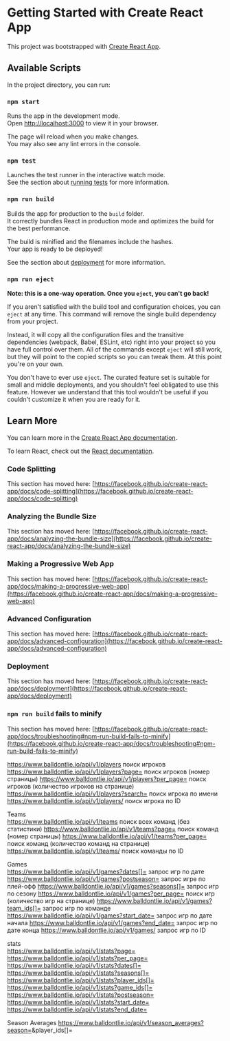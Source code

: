 # Getting Started with Create React App

This project was bootstrapped with [Create React App](https://github.com/facebook/create-react-app).

## Available Scripts

In the project directory, you can run:

### `npm start`

Runs the app in the development mode.\
Open [http://localhost:3000](http://localhost:3000) to view it in your browser.

The page will reload when you make changes.\
You may also see any lint errors in the console.

### `npm test`

Launches the test runner in the interactive watch mode.\
See the section about [running tests](https://facebook.github.io/create-react-app/docs/running-tests) for more information.

### `npm run build`

Builds the app for production to the `build` folder.\
It correctly bundles React in production mode and optimizes the build for the best performance.

The build is minified and the filenames include the hashes.\
Your app is ready to be deployed!

See the section about [deployment](https://facebook.github.io/create-react-app/docs/deployment) for more information.

### `npm run eject`

**Note: this is a one-way operation. Once you `eject`, you can't go back!**

If you aren't satisfied with the build tool and configuration choices, you can `eject` at any time. This command will remove the single build dependency from your project.

Instead, it will copy all the configuration files and the transitive dependencies (webpack, Babel, ESLint, etc) right into your project so you have full control over them. All of the commands except `eject` will still work, but they will point to the copied scripts so you can tweak them. At this point you're on your own.

You don't have to ever use `eject`. The curated feature set is suitable for small and middle deployments, and you shouldn't feel obligated to use this feature. However we understand that this tool wouldn't be useful if you couldn't customize it when you are ready for it.

## Learn More

You can learn more in the [Create React App documentation](https://facebook.github.io/create-react-app/docs/getting-started).

To learn React, check out the [React documentation](https://reactjs.org/).

### Code Splitting

This section has moved here: [https://facebook.github.io/create-react-app/docs/code-splitting](https://facebook.github.io/create-react-app/docs/code-splitting)

### Analyzing the Bundle Size

This section has moved here: [https://facebook.github.io/create-react-app/docs/analyzing-the-bundle-size](https://facebook.github.io/create-react-app/docs/analyzing-the-bundle-size)

### Making a Progressive Web App

This section has moved here: [https://facebook.github.io/create-react-app/docs/making-a-progressive-web-app](https://facebook.github.io/create-react-app/docs/making-a-progressive-web-app)

### Advanced Configuration

This section has moved here: [https://facebook.github.io/create-react-app/docs/advanced-configuration](https://facebook.github.io/create-react-app/docs/advanced-configuration)

### Deployment

This section has moved here: [https://facebook.github.io/create-react-app/docs/deployment](https://facebook.github.io/create-react-app/docs/deployment)

### `npm run build` fails to minify

This section has moved here: [https://facebook.github.io/create-react-app/docs/troubleshooting#npm-run-build-fails-to-minify](https://facebook.github.io/create-react-app/docs/troubleshooting#npm-run-build-fails-to-minify)

https://www.balldontlie.io/api/v1/players	поиск игроков
https://www.balldontlie.io/api/v1/players?page=<AMOUNT>	поиск игроков (номер страницы)
https://www.balldontlie.io/api/v1/players?per_page=<AMOUNT>	поиск игроков (количество игроков на странице)
https://www.balldontlie.io/api/v1/players?search=<name>	поиск игрока по имени
https://www.balldontlie.io/api/v1/players/<ID>	поиск игрока по ID

Teams	
https://www.balldontlie.io/api/v1/teams	поиск всех команд (без статистики)
https://www.balldontlie.io/api/v1/teams?page=<AMOUNT>	поиск команд (номер страницы)
https://www.balldontlie.io/api/v1/teams?per_page=<AMOUNT>	поиск команд (количество команд на странице)
https://www.balldontlie.io/api/v1/teams/<ID>	поиск команды по ID

Games	
https://www.balldontlie.io/api/v1/games?dates[]=<YYYY-MM-DD>	запрос игр по дате
https://www.balldontlie.io/api/v1/games?postseason=<BOOLEAN>	запрос игре по плей-офф
https://www.balldontlie.io/api/v1/games?seasons[]=<YYYY>	запрос игр по сезону
https://www.balldontlie.io/api/v1/games?per_page=<AMOUNT>	поиск игр (количество игр на странице)
https://www.balldontlie.io/api/v1/games?team_ids[]=<ID>	запрос игр по команде
https://www.balldontlie.io/api/v1/games?start_date=<YYYY-MM-DD>	запрос игр по дате начала
https://www.balldontlie.io/api/v1/games?end_date=<YYYY-MM-DD>	запрос игр по дате конца
https://www.balldontlie.io/api/v1/games/<ID>	запрос игр по ID

stats	
https://www.balldontlie.io/api/v1/stats?page=<amount>	
https://www.balldontlie.io/api/v1/stats?per_page=<amount>	
https://www.balldontlie.io/api/v1/stats?dates[]=<YYYY-MM-DD>	
https://www.balldontlie.io/api/v1/stats?seasons[]=<YYYY>	
https://www.balldontlie.io/api/v1/stats?player_ids[]=<ID>	
https://www.balldontlie.io/api/v1/stats?game_ids[]=<ID>	
https://www.balldontlie.io/api/v1/stats?postseason=<BOOLEAN>	
https://www.balldontlie.io/api/v1/stats?start_date=<YYYY-MM-DD>	
https://www.balldontlie.io/api/v1/stats?end_date=<YYYY-MM-DD>	

Season Averages	
https://www.balldontlie.io/api/v1/season_averages?season=<YYYY>&player_ids[]=<ID>	